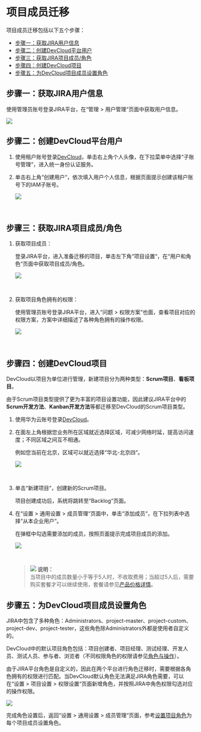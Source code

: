 # **项目成员迁移**<a name="devcloud_migration_0015"></a>

项目成员迁移包括以下五个步骤：

-   [步骤一：获取JIRA用户信息](#section673204463416)
-   [步骤二：创建DevCloud平台用户](#section3424105011342)
-   [步骤三：获取JIRA项目成员/角色](#section135851954143413)
-   [步骤四：创建DevCloud项目](#section886460183511)
-   [步骤五：为DevCloud项目成员设置角色](#section1456011611358)

## **步骤一：获取JIRA用户信息**<a name="section673204463416"></a>

使用管理员账号登录JIRA平台，在“管理  \>  用户管理“页面中获取用户信息。

![](figures/JIRAProjectMigration_001_Users.png)

## **步骤二：创建DevCloud平台用户**<a name="section3424105011342"></a>

1.  使用租户账号登录[DevCloud](https://devcloud.cn-north-4.huaweicloud.com/home)，单击右上角个人头像，在下拉菜单中选择“子账号管理“，进入统一身份认证服务。
2.  单击右上角“创建用户“，依次填入用户个人信息，根据页面提示创建该租户账号下的IAM子账号。

    ![](figures/JIRAProjectMigration_002_IAM.png)

      


## **步骤三：获取JIRA项目成员/角色**<a name="section135851954143413"></a>

1.  获取项目成员：

    登录JIRA平台，进入准备迁移的项目，单击左下角“项目设置“，在“用户和角色“页面中获取项目成员/角色。

    ![](figures/JIRAProjectMigration_003_Roles.png)

      

2.  获取项目角色拥有的权限：

    使用管理员账号登录JIRA平台，进入“问题  \>  权限方案“也面，查看项目对应的权限方案，方案中详细描述了各种角色拥有的操作权限。

    ![](figures/JIRAProjectMigration_004_Power.png)

      


## **步骤四：创建DevCloud项目**<a name="section886460183511"></a>

DevCloud以项目为单位进行管理，新建项目分为两种类型：**Scrum项目**、**看板项目**。

由于Scrum项目类型提供了更为丰富的项目设置功能，因此建议JIRA平台中的**Scrum开发方法**、**Kanban开发方法**等都迁移至DevCloud的Scrum项目类型。

1.  使用华为云账号登录[DevCloud](https://devcloud.cn-north-4.huaweicloud.com/home)。
2.  在面左上角根据您业务所在区域就近选择区域，可减少网络时延，提高访问速度；不同区域之间互不相通。

    例如您当前在北京，区域可以就近选择“华北-北京四“。

    ![](figures/JIRAProjectMigration_005_Control.png)

      

3.  单击“新建项目“，创建新的Scrum项目。

    项目创建成功后，系统将跳转至“Backlog“页面。

4.  在“设置  \>  通用设置  \>  成员管理“页面中，单击“添加成员“，在下拉列表中选择“从本企业用户“。

    在弹框中勾选需要添加的成员，按照页面提示完成项目成员的添加。

    ![](figures/JIRAProjectMigration_007_AddUser.png)

      

    >![](public_sys-resources/icon-note.gif) **说明：**   
    >当项目中的成员数量小于等于5人时，不收取费用；当超过5人后，需要购买套餐才可以继续使用，套餐请参见[产品价格详情](https://www.huaweicloud.com/pricing.html?tab=detail#/devcloud)。  


## **步骤五：为DevCloud项目成员设置角色**<a name="section1456011611358"></a>

JIRA中包含了多种角色：Administrators、project-master、project-custom、project-dev、project-tester，这些角色除Administrators外都是使用者自定义的。

DevCloud中的默认项目角色包括：项目创建者、项目经理、测试经理、开发人员、测试人员、参与者、浏览者（不同权限角色的权限请参见[角色与操作](https://support.huaweicloud.com/usermanual-projectman/projetcman_ug_3001.html)）。

由于JIRA平台角色是自定义的，因此在两个平台进行角色迁移时，需要根据各角色拥有的权限进行匹配。当DevCloud默认角色无法满足JIRA角色需要，可以在“设置  \>  项目设置  \>  权限设置“页面新增角色，并按照JIRA中角色权限勾选对应的操作权限。

![](figures/JIRAProjectMigration_008_NewRole.png)

完成角色设置后，返回“设置  \>  通用设置  \>  成员管理“页面，参考[设置项目角色](https://support.huaweicloud.com/usermanual-projectman/devcloud_hlp_00026.html#section8)为每个项目成员设置角色。

  

